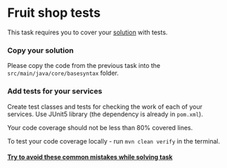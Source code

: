 # Fruit shop tests

This task requires you to cover your [solution](https://github.com/mate-academy/jv-fruit-shop) with tests.

### Copy your solution

Please copy the code from the previous task into the `src/main/java/core/basesyntax` folder.

### Add tests for your services

Create test classes and tests for checking the work of each of your services.
Use JUnit5 library (the dependency is already in `pom.xml`).

Your code coverage should not be less than 80% covered lines.

To test your code coverage locally - run `mvn clean verify` in the terminal.

#### [Try to avoid these common mistakes while solving task](https://mate-academy.github.io/jv-program-common-mistakes/java-core/solid/fruit-shop-tests)
